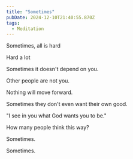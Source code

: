 ```yaml
---
title: "Sometimes"
pubDate: 2024-12-10T21:40:55.870Z
tags:
  - Meditation
---
```


Sometimes, all is hard

Hard a lot

Sometimes it doesn't depend on you.

Other people are not you.

Nothing will move forward.

Sometimes they don't even want their own good.

"I see in you what God wants you to be."

How many people think this way?

Sometimes.

Sometimes.
